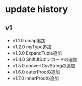 # update history

## v1

- v1.1.0 omap追加
- v1.2.0 myType追加
- v1.3.0 ExpandTuple追加
- v1.4.0 ShiftJISエンコードの追加
- v1.5.0 convertCsvStringの追加
- v1.6.0 outerProdの追加
- v1.7.0 innerProdの追加
